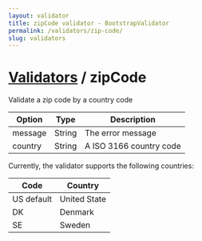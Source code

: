 ```yaml
---
layout: validator
title: zipCode validator - BootstrapValidator
permalink: /validators/zip-code/
slug: validators
---
```


# <a href="/validators/">Validators</a> / zipCode

Validate a zip code by a country code

Option  | Type   | Description
--------|--------|------------
message | String | The error message
country | String | A ISO 3166 country code

Currently, the validator supports the following countries:

Code | Country
-----|--------
US <label class="label label-info">default</label> | United State
DK   | Denmark
SE   | Sweden